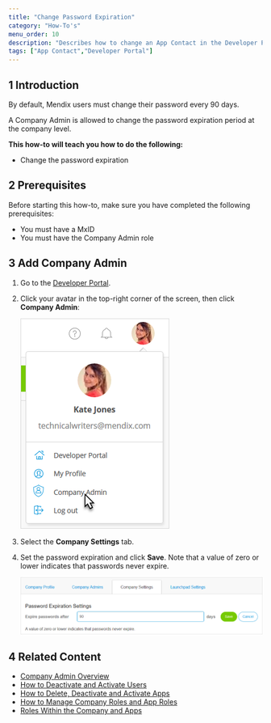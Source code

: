 ```yaml
---
title: "Change Password Expiration"
category: "How-To's"
menu_order: 10
description: "Describes how to change an App Contact in the Developer Portal."
tags: ["App Contact","Developer Portal"]
---
```


## 1 Introduction

By default, Mendix users must change their password every 90 days.

A Company Admin is allowed to change the password expiration period at the company level.

**This how-to will teach you how to do the following:**

* Change the password expiration

## 2 Prerequisites

Before starting this how-to, make sure you have completed the following prerequisites:

* You must have a MxID
* You must have the Company Admin role

## 3 Add Company Admin

1. Go to the [Developer Portal](http://home.mendix.com).
2.  Click your avatar in the top-right corner of the screen, then click **Company Admin**:

    ![](attachments/companyadmin/company-admin.png)

3. Select the **Company Settings** tab.
4.  Set the password expiration and click **Save**. Note that a value of zero or lower indicates that passwords never expire.

    ![](attachments/companyadmin/password-expiration.png)

## 4 Related Content

* [Company Admin Overview](/developerportal/general/companyadmin-overview)
* [How to Deactivate and Activate Users](/developerportal/howto/deactivate-users)
* [How to Delete, Deactivate and Activate Apps](/developerportal/howto/delete-apps)
* [How to Manage Company Roles and App Roles](/developerportal/howto/change-roles)
* [Roles Within the Company and Apps](/developerportal/general/roles)
